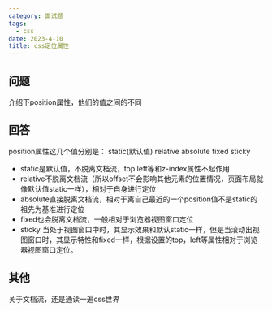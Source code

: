 ```yaml
---
category: 面试题    
tags:
  - css
date: 2023-4-10
title: css定位属性
---
```



## 问题
介绍下position属性，他们的值之间的不同

## 回答
position属性这几个值分别是：
static(默认值) relative absolute fixed sticky

- static是默认值，不脱离文档流，top left等和z-index属性不起作用
- relative不脱离文档流（所以offset不会影响其他元素的位置情况，页面布局就像默认值static一样），相对于自身进行定位
- absolute直接脱离文档流，相对于离自己最近的一个position值不是static的祖先为基准进行定位
- fixed也会脱离文档流，一般相对于浏览器视图窗口定位
- sticky 当处于视图窗口中时，其显示效果和默认static一样，但是当滚动出视图窗口时，其显示特性和fixed一样，根据设置的top，left等属性相对于浏览器视图窗口定位。





## 其他
关于文档流，还是通读一遍css世界


